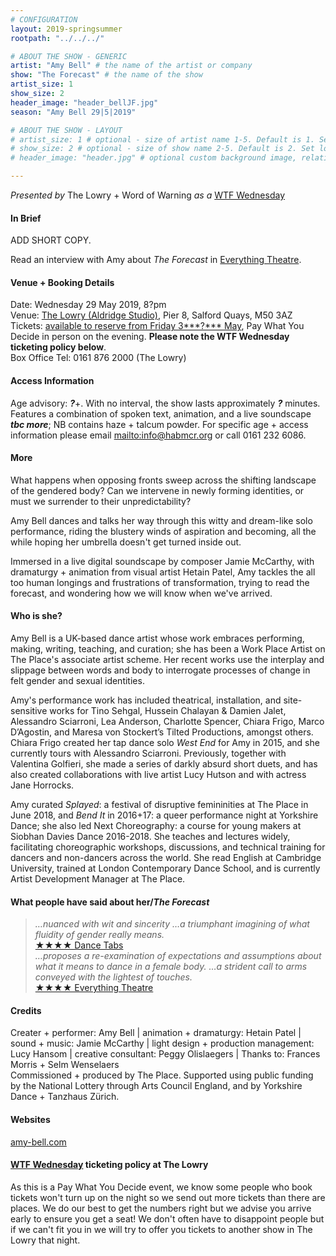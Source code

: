 ```yaml
---
# CONFIGURATION
layout: 2019-springsummer
rootpath: "../../../"

# ABOUT THE SHOW - GENERIC
artist: "Amy Bell" # the name of the artist or company
show: "The Forecast" # the name of the show
artist_size: 1
show_size: 2
header_image: "header_bellJF.jpg"    
season: "Amy Bell 29|5|2019"

# ABOUT THE SHOW - LAYOUT
# artist_size: 1 # optional - size of artist name 1-5. Default is 1. Set longer names to lower values
# show_size: 2 # optional - size of show name 2-5. Default is 2. Set longer names to lower values
# header_image: "header.jpg" # optional custom background image, relative to current page

---
```

*Presented by* The Lowry + Word of Warning *as a* <a href="http://thelowry.com/about-us/festivals-projects/take-a-risk/wtf-wednesday" target="_blank">WTF Wednesday</a>
         
#### In Brief      
ADD SHORT COPY.        
         
Read an interview with Amy about *The Forecast* in <a href="http://everything-theatre.co.uk/2018/03/amy-bell-dance-forecast-splayed-festival-the-place.html" target="_blank">Everything Theatre</a>.         
        
#### Venue + Booking Details           
Date: Wednesday 29 May 2019, 8?pm        
Venue: <a href="http://thelowry.com/visit-lowry/how-to-get-here" target="_blank">The Lowry (Aldridge Studio)</a>, Pier 8, Salford Quays, M50 3AZ         
Tickets: <a href="http://www.thelowry.com/events/" target="_blank">available to reserve from Friday 3***?*** May</a>, Pay What You Decide in person on the evening. **Please note the WTF Wednesday ticketing policy below**.          
Box Office Tel: 0161 876 2000 (The Lowry)          
          
#### Access Information        
Age advisory: ***?***+. With no interval, the show lasts approximately ***?*** minutes. Features a combination of spoken text, animation, and a live soundscape ***tbc more***; NB contains haze + talcum powder. For specific age + access information please email <mailto:info@habmcr.org> or call 0161 232 6086.     
             
#### More         
What happens when opposing fronts sweep across the shifting landscape of the gendered body? Can we intervene in newly forming identities, or must we surrender to their unpredictability?         
        
Amy Bell dances and talks her way through this witty and dream-like solo performance, riding the blustery winds of aspiration and becoming, all the while hoping her umbrella doesn't get turned inside out.        
         
Immersed in a live digital soundscape by composer Jamie McCarthy, with dramaturgy + animation from visual artist Hetain Patel, Amy tackles the all too human longings and frustrations of transformation, trying to read the forecast, and wondering how we will know when we've arrived.        
         
#### Who is she?        
Amy Bell is a UK-based dance artist whose work embraces performing, making, writing, teaching, and curation; she has been a Work Place Artist on The Place's associate artist scheme. Her recent works use the interplay and slippage between words and body to interrogate processes of change in felt gender and sexual identities.            
       
Amy's performance work has included theatrical, installation, and site-sensitive works for Tino Sehgal, Hussein Chalayan & Damien Jalet, Alessandro Sciarroni, Lea Anderson, Charlotte Spencer, Chiara Frigo, Marco D’Agostin, and Maresa von Stockert’s Tilted Productions, amongst others. Chiara Frigo created her tap dance solo *West End* for Amy in 2015, and she currently tours with Alessandro Sciarroni. Previously, together with Valentina Golfieri, she made a series of darkly absurd short duets, and has also created collaborations with live artist Lucy Hutson and with actress Jane Horrocks.                  
          
Amy curated *Splayed*: a festival of disruptive femininities at The Place in June 2018, and *Bend It* in 2016+17: a queer performance night at Yorkshire Dance; she also led Next Choreography: a course for young makers at Siobhan Davies Dance 2016-2018. She teaches and lectures widely, facilitating choreographic workshops, discussions, and technical training for dancers and non-dancers across the world. She read English at Cambridge University, trained at London Contemporary Dance School, and is currently Artist Development Manager at The Place.       
           
#### What people have said about her/*The Forecast*         
>*…nuanced with wit and sincerity …a triumphant imagining of what fluidity of gender really means.*<br><a href="http://dancetabs.com/2018/03/amy-bell-the-forecast-london" target="_blank">★★★★ Dance Tabs</a><br>*…proposes a re-examination of expectations and assumptions about what it means to dance in a female body. …a strident call to arms conveyed with the lightest of touches.*<br><a href="http://everything-theatre.co.uk/2018/03/the-forecast-the-place-review.html" target="_blank">★★★★ Everything Theatre</a>        
        
#### Credits          
Creater + performer: Amy Bell | animation + dramaturgy: Hetain Patel | sound + music: Jamie McCarthy | light design + production management: Lucy Hansom | creative consultant: Peggy Olislaegers | Thanks to: Frances Morris + Selm Wenselaers<br>Commissioned + produced by The Place. Supported using public funding by the National Lottery through Arts Council England, and by Yorkshire Dance + Tanzhaus Zürich.        
           
#### Websites          
<a href="http://amy-bell.com/currentworks/the-forecast" target="_blank">amy-bell.com</a>        
        
#### <a href="http://thelowry.com/about-us/festivals-projects/take-a-risk/wtf-wednesday" target="_blank">WTF Wednesday</a> ticketing policy at The Lowry         
As this is a Pay What You Decide event, we know some people who book tickets won't turn up on the night so we send out more tickets than there are places. We do our best to get the numbers right but we advise you arrive early to ensure you get a seat! We don't often have to disappoint people but if we can't fit you in we will try to offer you tickets to another show in The Lowry that night.
